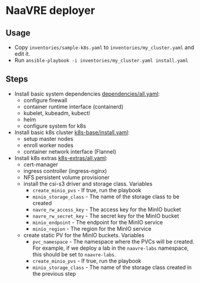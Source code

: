 # NaaVRE deployer

## Usage

- Copy `inventories/sample-k8s.yaml` to `inventories/my_cluster.yaml` and edit it.
- Run `ansible-playbook -i inventories/my_cluster.yaml install.yaml`


## Steps

- Install basic system dependencies [dependencies/all.yaml](dependencies/all.yaml):
  - configure firewall
  - container runtime interface (containerd)
  - kubelet, kubeadm, kubectl
  - helm
  - configure system for k8s
- Install basic k8s cluster [k8s-base/install.yaml](k8s-base/install_all.yaml):
  - setup master nodes
  - enroll worker nodes
  - container network interface (Flannel)
- Install k8s extras [k8s-extras/all.yaml](k8s-extras/all.yaml):
  - cert-manager
  - ingress controller (ingress-nginx)
  - NFS persistent volume provisioner
  - install the csi-s3 driver and storage class. Variables
    - `create_minio_pvs` - If true, run the playbook 
    - `minio_storage_class` - The name of the storage class to be created
    - `navre_rw_access_key` - The access key for the MinIO bucket
    - `navre_rw_secret_key` - The secret key for the MinIO bucket
    - `minio_endpoint` - The endpoint for the MinIO service
    - `minio_region` - The region for the MinIO service
  - create static PV for the MinIO buckets. Variables
    -  `pvc_namespace`  - The namespace where the PVCs will be created. For example, if we deploy a lab in the `naavre-labs` namespace, this should be set to `naavre-labs`.
    - `create_minio_pvs` - If true, run the playbook 
    - `minio_storage_class` - The name of the storage class created in the previous step
    
